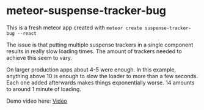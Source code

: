 # meteor-suspense-tracker-bug

This is a fresh meteor app created with `meteor create suspense-tracker-bug --react`

The issue is that putting multiple suspense trackers in a single component results in really slow loading times.
The amount of trackers needed to achieve this seem to vary. 

On larger production apps about 4-5 were enough.
In this example, anything above 10 is enough to slow the loader to more than a few seconds. 
Each one added afterwards makes things exponentially worse. 14 amounts to around 1 minute of loading.

Demo video here:
[Video](https://github.com/Dani055/meteor-suspense-tracker-bug/blob/main/suspense-tracker-bug.mp4)

